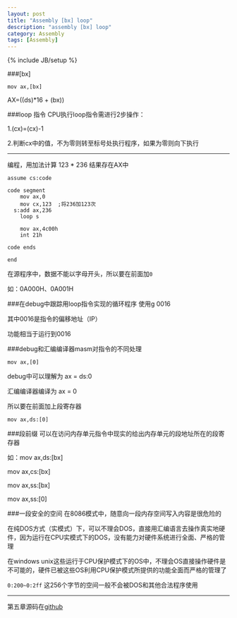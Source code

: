 ```yaml
---
layout: post
title: "Assembly [bx] loop"
description: "assembly [bx] loop"
category: Assembly
tags: [Assembly]
---
```

{% include JB/setup %}

###[bx]
```
mov ax,[bx]
```
AX=((ds)*16 + (bx))

###loop 指令
CPU执行loop指令需进行2步操作：

1.(cx)=(cx)-1

2.判断cx中的值，不为零则转至标号处执行程序，如果为零则向下执行

------
编程，用加法计算 123 * 236 结果存在AX中

```
assume cs:code

code segment
	mov ax,0
	mov cx,123	;将236加123次
  s:add ax,236
  	loop s
  	
  	mov ax,4c00h
  	int 21h
 
code ends

end 
```

在源程序中，数据不能以字母开头，所以要在前面加`0`

如：0A000H、0A001H

###在debug中跟踪用loop指令实现的循环程序
使用g 0016

其中0016是指令的偏移地址（IP）

功能相当于运行到0016

###debug和汇编编译器masm对指令的不同处理
```
mov ax,[0]
```
debug中可以理解为 ax = ds:0

汇编编译器编译为 ax = 0

所以要在前面加上段寄存器

```
mov ax,ds:[0]
```

###段前缀
可以在访问内存单元指令中现实的给出内存单元的段地址所在的段寄存器

如：mov ax,ds:[bx]

mov ax,cs:[bx]

mov ax,ss:[bx]

mov ax,ss:[0]

###一段安全的空间
在8086模式中，随意向一段内存空间写入内容是很危险的

在纯DOS方式（实模式）下，可以不理会DOS，直接用汇编语言去操作真实地硬件，因为运行在CPU实模式下的DOS，没有能力对硬件系统进行全面、严格的管理

在windows unix这些运行于CPU保护模式下的OS中，不理会OS直接操作硬件是不可能的，硬件已被这些OS利用CPU保护模式所提供的功能全面而严格的管理了

`0:200~0:2ff` 这256个字节的空间一般不会被DOS和其他合法程序使用

------
第五章源码在[github](https://github.com/kennedy-han/myAsmCode/tree/master/chapter5_bx_loop)